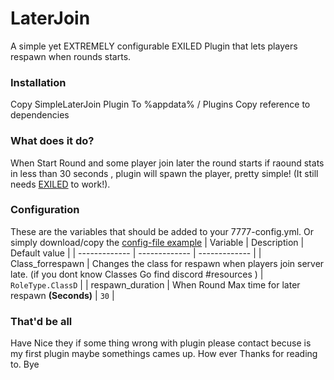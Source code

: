 # LaterJoin
A simple yet EXTREMELY configurable EXILED Plugin that lets players respawn when rounds starts.

### Installation
Copy SimpleLaterJoin Plugin To
%appdata% / Plugins
Copy reference to dependencies

### What does it do?
 When Start Round and some player join later the round starts
 if raound stats in less than 30 seconds , plugin will spawn the player, pretty simple! (It still needs [EXILED](https://github.com/galaxy119/EXILED "EXILED") to work!).

### Configuration
These are the variables that should be added to your 7777-config.yml. Or simply download/copy the [config-file example](https://github.com/ElecTwix/SimpleLaterJoin/Example/7777-config.yml)
| Variable  | Description | Default value |
| ------------- | ------------- | ------------- |
| Class_forrespawn | Changes the class for respawn when players join server late. (if you dont know Classes Go find discord #resources ) | `RoleType.ClassD` |
| respawn_duration | When Round Max time for later respawn **(Seconds)** | `30` |

### That'd be all
Have Nice they if some thing wrong with plugin please contact
becuse is my first plugin maybe somethings cames up.
How ever Thanks for reading to. Bye
